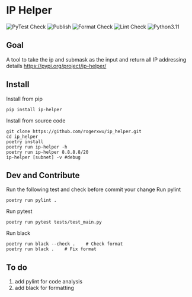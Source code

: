 # IP Helper
![PyTest Check](https://github.com/rogerxwu/ip_helper/actions/workflows/ci.yml/badge.svg)
![Publish](https://github.com/rogerxwu/ip_helper/actions/workflows/cd.yml/badge.svg)
![Format Check](https://github.com/rogerxwu/ip_helper/actions/workflows/format-check.yml/badge.svg)
![Lint Check](https://github.com/rogerxwu/ip_helper/actions/workflows/lint-check.yml/badge.svg)
![Python3.11](https://img.shields.io/badge/language-Python3.11-blue)

## Goal
A tool to take the ip and submask as the input and return all IP addressing details
https://pypi.org/project/ip-helper/

## Install
Install from pip
```
pip install ip-helper
```
Install from source code
```
git clone https://github.com/rogerxwu/ip_helper.git
cd ip_helper
poetry install
poetry run ip-helper -h
poetry run ip-helper 8.8.8.8/20
ip-helper [subnet] -v #debug
```

## Dev and Contribute
Run the following test and check before commit your change
Run pylint
```
poetry run pylint .
```
Run pytest
```
poetry run pytest tests/test_main.py
```
Run black
```
poetry run black --check .    # Check format
poetry run black .    # Fix format
```


## To do
1. add pylint for code analysis
2. add black for formatting
